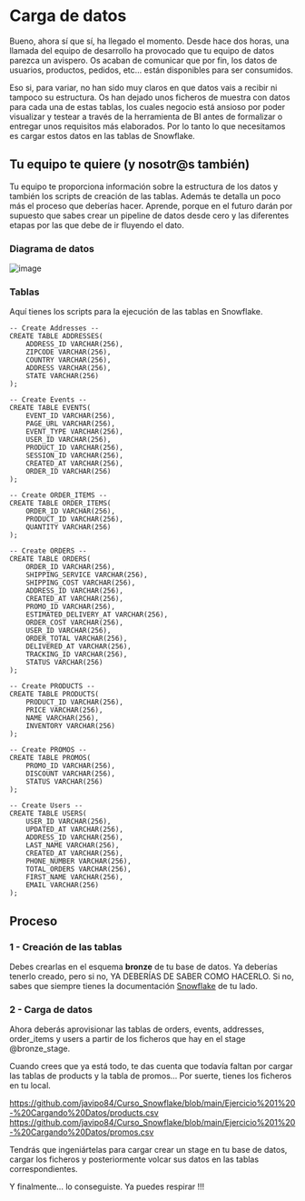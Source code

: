
# Carga de datos

Bueno, ahora sí que sí, ha llegado el momento. Desde hace dos horas, una llamada del equipo de desarrollo ha provocado que tu equipo de datos parezca un avispero. Os acaban de comunicar que por fin, los datos de usuarios, productos, pedidos, etc... están disponibles para ser consumidos.

Eso si, para variar, no han sido muy claros en que datos vais a recibir ni tampoco su estructura. Os han dejado unos ficheros de muestra con datos para cada una de estas tablas, los cuales negocio está ansioso por poder visualizar y testear a través de la herramienta de BI antes de formalizar o entregar unos requisitos más elaborados. Por lo tanto lo que necesitamos es cargar estos datos en las tablas de Snowflake.

## Tu equipo te quiere (y nosotr@s también)

Tu equipo te proporciona información sobre la estructura de los datos y también los scripts de creación de las tablas. Además te detalla un poco más el proceso que deberías hacer. Aprende, porque en el futuro darán por supuesto que sabes crear un pipeline de datos desde cero y las diferentes etapas por las que debe de ir fluyendo el dato. 

### Diagrama de datos

![image](https://github.com/javipo84/Curso_Snowflake/assets/51535157/4b37b27f-0ed0-46d9-8e09-949aef83b4d8)

### Tablas

Aquí tienes los scripts para la ejecución de las tablas en Snowflake. 

```
-- Create Addresses --
CREATE TABLE ADDRESSES(
	ADDRESS_ID VARCHAR(256),
	ZIPCODE VARCHAR(256),
	COUNTRY VARCHAR(256),
	ADDRESS VARCHAR(256),
	STATE VARCHAR(256)
);

-- Create Events --
CREATE TABLE EVENTS(
	EVENT_ID VARCHAR(256),
	PAGE_URL VARCHAR(256),
	EVENT_TYPE VARCHAR(256),
	USER_ID VARCHAR(256),
	PRODUCT_ID VARCHAR(256),
	SESSION_ID VARCHAR(256),
	CREATED_AT VARCHAR(256),
	ORDER_ID VARCHAR(256)
);

-- Create ORDER_ITEMS --
CREATE TABLE ORDER_ITEMS(
	ORDER_ID VARCHAR(256),
	PRODUCT_ID VARCHAR(256),
	QUANTITY VARCHAR(256)
);

-- Create ORDERS --
CREATE TABLE ORDERS(
	ORDER_ID VARCHAR(256),
	SHIPPING_SERVICE VARCHAR(256),
	SHIPPING_COST VARCHAR(256),
	ADDRESS_ID VARCHAR(256),
	CREATED_AT VARCHAR(256),
	PROMO_ID VARCHAR(256),
	ESTIMATED_DELIVERY_AT VARCHAR(256),
	ORDER_COST VARCHAR(256),
	USER_ID VARCHAR(256),
	ORDER_TOTAL VARCHAR(256),
	DELIVERED_AT VARCHAR(256),
	TRACKING_ID VARCHAR(256),
	STATUS VARCHAR(256)
);

-- Create PRODUCTS --
CREATE TABLE PRODUCTS(
	PRODUCT_ID VARCHAR(256),
	PRICE VARCHAR(256),
	NAME VARCHAR(256),
	INVENTORY VARCHAR(256)
);

-- Create PROMOS --
CREATE TABLE PROMOS(
	PROMO_ID VARCHAR(256),
	DISCOUNT VARCHAR(256),
	STATUS VARCHAR(256)
);

-- Create Users --
CREATE TABLE USERS(
	USER_ID VARCHAR(256),
	UPDATED_AT VARCHAR(256),
	ADDRESS_ID VARCHAR(256),
	LAST_NAME VARCHAR(256),
	CREATED_AT VARCHAR(256),
	PHONE_NUMBER VARCHAR(256),
	TOTAL_ORDERS VARCHAR(256),
	FIRST_NAME VARCHAR(256),
	EMAIL VARCHAR(256)
);
```

## Proceso

### 1 - Creación de las tablas

Debes crearlas en el esquema **bronze** de tu base de datos. Ya deberías tenerlo creado, pero si no, YA DEBERÍAS DE SABER COMO HACERLO. Si no, sabes que siempre tienes la documentación [Snowflake](https://docs.snowflake.com/) de tu lado. 

### 2 - Carga de datos

Ahora deberás aprovisionar las tablas de orders, events, addresses, order_items y users a partir de los ficheros que hay en el stage @bronze_stage.

Cuando crees que ya está todo, te das cuenta que todavía faltan por cargar las tablas de products y la tabla de promos... Por suerte, tienes los ficheros en tu local.

https://github.com/javipo84/Curso_Snowflake/blob/main/Ejercicio%201%20-%20Cargando%20Datos/products.csv
https://github.com/javipo84/Curso_Snowflake/blob/main/Ejercicio%201%20-%20Cargando%20Datos/promos.csv

Tendrás que ingeniártelas para cargar crear un stage en tu base de datos, cargar los ficheros y posteriormente volcar sus datos en las tablas correspondientes.

Y finalmente... lo conseguiste. Ya puedes respirar !!!


